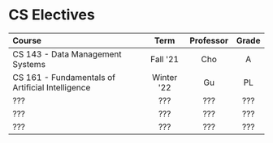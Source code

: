 # CS Electives

| Course                                           |    Term    | Professor | Grade |
| :----------------------------------------------- | :--------: | :-------: | :---: |
| CS 143 - Data Management Systems                 |  Fall '21  |    Cho    |   A   |
| CS 161 - Fundamentals of Artificial Intelligence | Winter '22 |    Gu     |  PL   |
| ???                                              |    ???     |    ???    |  ???  |
| ???                                              |    ???     |    ???    |  ???  |
| ???                                              |    ???     |    ???    |  ???  |

